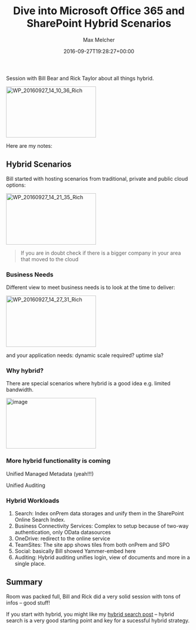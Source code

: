 ﻿---
title: Dive into Microsoft Office 365 and SharePoint Hybrid Scenarios
author: Max Melcher
aliases:
   - "/post/2016-09-27-dive-into-microsoft-office-365-and-sharepoint-hybrid-scenarios/"
2016: "09"
type: post
date: 2016-09-27T19:28:27+00:00
url: /2016/09/dive-into-microsoft-office-365-and-sharepoint-hybrid-scenarios/
yourls_fetching:
  - "1"
categories:
  - Hybrid
  - Ignite 2016
  - Office 365
  - SharePoint 2013
  - SharePoint 2016

---
Session with Bill Bear and Rick Taylor about all things hybrid.

[<img style="background-image: none; padding-top: 0px; padding-left: 0px; display: inline; padding-right: 0px; border: 0px;" title="WP_20160927_14_10_36_Rich" src="https://melcher.it/wp-content/uploads/WP_20160927_14_10_36_Rich_thumb.jpg" alt="WP_20160927_14_10_36_Rich" width="244" height="138" border="0" />][1]

Here are my notes:

## Hybrid Scenarios

Bill started with hosting scenarios from traditional, private and public cloud options:

[<img style="background-image: none; padding-top: 0px; padding-left: 0px; display: inline; padding-right: 0px; border: 0px;" title="WP_20160927_14_21_35_Rich" src="https://melcher.it/wp-content/uploads/WP_20160927_14_21_35_Rich_thumb.jpg" alt="WP_20160927_14_21_35_Rich" width="244" height="139" border="0" />][2]

> If you are in doubt check if there is a bigger company in your area that moved to the cloud

### Business Needs

Different view to meet business needs is to look at the time to deliver:

[<img style="background-image: none; padding-top: 0px; padding-left: 0px; display: inline; padding-right: 0px; border: 0px;" title="WP_20160927_14_27_31_Rich" src="https://melcher.it/wp-content/uploads/WP_20160927_14_27_31_Rich_thumb.jpg" alt="WP_20160927_14_27_31_Rich" width="244" height="139" border="0" />][3]

and your application needs: dynamic scale required? uptime sla?

### Why hybrid?

There are special scenarios where hybrid is a good idea e.g. limited bandwidth.

[<img style="background-image: none; padding-top: 0px; padding-left: 0px; margin: 0px; display: inline; padding-right: 0px; border: 0px;" title="image" src="https://melcher.it/wp-content/uploads/image_thumb-3.png" alt="image" width="244" height="137" border="0" />][4]

### More hybrid functionality is coming

Unified Managed Metadata (yeah!!!)
  
Unified Auditing

### Hybrid Workloads

  1. Search: Index onPrem data storages and unify them in the SharePoint Online Search Index.
  2. Business Connectivity Services: Complex to setup because of two-way authentication, only OData datasources
  3. OneDrive: redirect to the online service
  4. TeamSites: The site app shows tiles from both onPrem and SPO
  5. Social: basically Bill showed Yammer-embed here
  6. Auditing: Hybrid auditing unifies login, view of documents and more in a single place.

## Summary

Room was packed full, Bill and Rick did a very solid session with tons of infos – good stuff!

If you start with hybrid, you might like my <a href="https://melcher.it/2015/11/cloud-hybrid-search-service-first-experiences/" target="_blank">hybrid search post</a> – hybrid search is a very good starting point and key for a sucessful hybrid strategy.

 [1]: https://melcher.it/wp-content/uploads/WP_20160927_14_10_36_Rich.jpg
 [2]: https://melcher.it/wp-content/uploads/WP_20160927_14_21_35_Rich.jpg
 [3]: https://melcher.it/wp-content/uploads/WP_20160927_14_27_31_Rich.jpg
 [4]: https://melcher.it/wp-content/uploads/image-3.png

